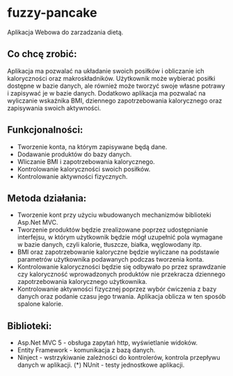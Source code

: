 # fuzzy-pancake
Aplikacja Webowa do zarzadzania dietą.
## Co chcę zrobić:
  Aplikacja ma pozwalać na układanie swoich posiłków i obliczanie ich kaloryczności oraz makroskładników. Użytkownik może wybierać posiłki dostępne w bazie danych, ale również może tworzyć swoje własne potrawy i zapisywać je w bazie danych. Dodatkowo aplikacja ma pozwalać na wyliczanie wskaźnika BMI, dziennego zapotrzebowania kalorycznego oraz zapisywania swoich aktywności.
  
## Funkcjonalności:
- Tworzenie konta, na którym zapisywane będą dane.
- Dodawanie produktów do bazy danych.
- Wliczanie BMI i zapotrzebowania kalorycznego.
- Kontrolowanie kaloryczności swoich posiłków.
- Kontrolowanie aktywności fizycznych.

## Metoda działania:
- Tworzenie kont przy użyciu wbudowanych mechanizmów biblioteki Asp.Net MVC.
- Tworzenie produktów będzie zrealizowane poprzez udostępnianie interfejsu, w którym użytkownik będzie mógł uzupełnić pola wymagane w bazie danych, czyli kalorie, tłuszcze, białka, węglowodany itp.
- BMI oraz zapotrzebowanie kaloryczne będzie wyliczane na podstawie parametrów użytkownika podawanych podczas tworzenia konta.
- Kontrolowanie kaloryczności będzie się odbywało po przez sprawdzanie czy kaloryczność wprowadzonych produktów nie przekracza dziennego zapotrzebowania kalorycznego użytkownika.
- Kontrolowanie aktywności fizycznej poprzez wybór ćwiczenia z bazy danych oraz podanie czasu jego trwania. Aplikacja oblicza w ten sposób spalone kalorie.

## Biblioteki:
- Asp.Net MVC 5 - obsługa zapytań http, wyświetlanie widoków.
- Entity Framework - komunikacja z bazą danych.
- Ninject - wstrzykiwanie zależności do kontrolerów, kontrola przepływu danych w aplikacji.
(*) NUnit - testy jednostkowe aplikacji.
